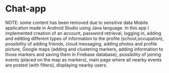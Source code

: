 # Chat-app
NOTE: some content has been removed due to sensitive data
 Mobile application made in Android Studio using Java language. In this app I implemented creation of an account, password retrieval, logging in, adding and editting different types of information to the profile (school,occupation), possibility of adding friends, cloud messaging, adding photos and profile picture, Google maps (adding and clustering markers, adding information to those markers and saving them in Firebase database), possibility of joining events (placed on the map as markers), main page where all nearby events are posted (with filters), displaying nearby users.
